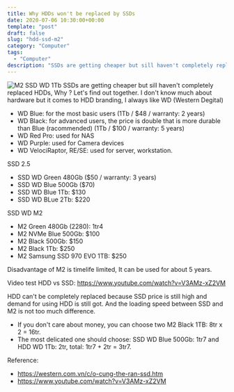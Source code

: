 ```yaml
---
title: Why HDDs won't be replaced by SSDs
date: 2020-07-06 10:30:00+00:00
template: "post"
draft: false
slug: "hdd-ssd-m2"
category: "Computer"
tags:
  - "Computer"
description: "SSDs are getting cheaper but sill haven't completely replaced HDDs, Why ? Let's find out together."
---
```

![](/media/m2-ssd-1tb-font.jpg "M2 SSD WD 1Tb") 
SSDs are getting cheaper but sill haven't completely replaced HDDs, Why ? Let's find out together.
I don't know much about hardware but it comes to HDD branding, I always like WD (Western Degital)

- WD Blue: for the most basic users (1Tb / $48 / warranty: 2 years)
- WD Black: for advanced users, the price is double that is more durable than Blue (racommended) (1Tb / $100 / warranty: 5 years) 
- WD Red Pro: used for NAS 
- WD Purple: used for Camera devices
- WD VelociRaptor, RE/SE: used for server, workstation. 

SSD 2.5
- SSD WD Green 480Gb ($50 / warranty: 3 years)
- SSD WD Blue 500Gb ($70)
- SSD WD Blue 1Tb: $130
- SSD WD BLue 2Tb: $220

SSD WD M2
- M2 Green 480Gb (2280): 1tr4
- M2 NVMe Blue 500Gb: $100
- M2 Black 500Gb: $150
- M2 Black 1Tb: $250
- M2 Samsung SSD 970 EVO 1TB: $250

Disadvantage of M2 is timelife limited, It can be used for about 5 years.

Video test HDD vs SSD: https://www.youtube.com/watch?v=V3AMz-xZ2VM

HDD can't be completely replaced because SSD price is still high and demand for using HDD is still got. And the loading speed between SSD and M2 is not too much difference.

- If you don't care about money, you can choose two M2 Black 1TB:  8tr x 2 = 16tr.
- The most delicated one should choose: SSD WD Blue 500Gb: 1tr7 and HDD WD 1Tb: 2tr, total: 1tr7 + 2tr = 3tr7. 

Reference:
- https://western.com.vn/c/o-cung-the-ran-ssd.htm
- https://www.youtube.com/watch?v=V3AMz-xZ2VM
